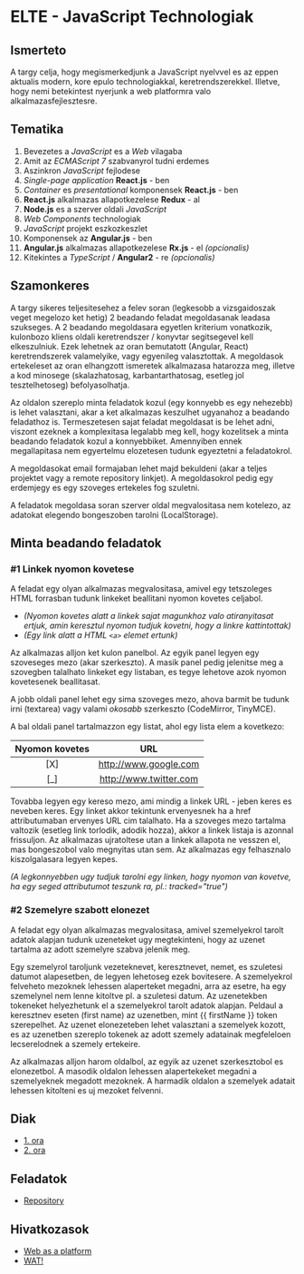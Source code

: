 # **ELTE - JavaScript Technologiak**

## Ismerteto

A targy celja, hogy megismerkedjunk a JavaScript nyelvvel es az eppen aktualis modern, kore epulo technologiakkal, keretrendszerekkel.
Illetve, hogy nemi betekintest nyerjunk a web platformra valo alkalmazasfejlesztesre.

## Tematika

1. Bevezetes a *JavaScript* es a *Web* vilagaba
2. Amit az *ECMAScript 7* szabvanyrol tudni erdemes
3. Aszinkron *JavaScript* fejlodese
4. *Single-page application* **React.js** - ben
5. *Container* es *presentational* komponensek **React.js** - ben
6. **React.js** alkalmazas allapotkezelese **Redux** - al
7. **Node.js** es a szerver oldali *JavaScript*
8. *Web Components* technologiak
9. *JavaScript* projekt eszkozkeszlet
10. Komponensek az **Angular.js** - ben
11. **Angular.js** alkalmazas allapotkezelese **Rx.js** - el *(opcionalis)*
12. Kitekintes a *TypeScript* / **Angular2** - re *(opcionalis)*

## Szamonkeres

A targy sikeres teljesitesehez a felev soran (legkesobb a vizsgaidoszak veget megelozo ket hetig) 2 beadando feladat megoldasanak leadasa szukseges.
A 2 beadando megoldasara egyetlen kriterium vonatkozik, kulonbozo kliens oldali keretrendszer / konyvtar segitsegevel kell elkeszulniuk.
Ezek lehetnek az oran bemutatott (Angular, React) keretrendszerek valamelyike, vagy egyenileg valasztottak.
A megoldasok ertekeleset az oran elhangzott ismeretek alkalmazasa hatarozza meg, illetve a kod minosege (skalazhatosag, karbantarthatosag, esetleg jol tesztelhetoseg) befolyasolhatja.

Az oldalon szereplo minta feladatok kozul (egy konnyebb es egy nehezebb) is lehet valasztani, akar a ket alkalmazas keszulhet
ugyanahoz a beadando feladathoz is. Termeszetesen sajat feladat megoldasat is be lehet adni, viszont ezeknek a komplexitasa legalabb
meg kell, hogy kozelitsek a minta beadando feladatok kozul a konnyebbiket.
Amennyiben ennek megallapitasa nem egyertelmu elozetesen tudunk egyeztetni a feladatokrol.

A megoldasokat email formajaban lehet majd bekuldeni (akar a teljes projektet vagy a remote repository linkjet).
A megoldasokrol pedig egy erdemjegy es egy szoveges ertekeles fog szuletni.

A feladatok megoldasa soran szerver oldal megvalositasa nem kotelezo, az adatokat elegendo bongeszoben tarolni (LocalStorage).

## Minta beadando feladatok

### #1 Linkek nyomon kovetese

A feladat egy olyan alkalmazas megvalositasa, amivel egy tetszoleges HTML forrasban tudunk linkeket beallitani nyomon kovetes celjabol.
* *(Nyomon kovetes alatt a linkek sajat magunkhoz valo atiranyitasat ertjuk, amin keresztul nyomon tudjuk kovetni, hogy a linkre kattintottak)*
* *(Egy link alatt a HTML ```<a>``` elemet ertunk)*

Az alkalmazas alljon ket kulon panelbol. Az egyik panel legyen egy szoveseges mezo (akar szerkeszto). A masik panel pedig jelenitse meg a szovegben talalhato
linkeket egy listaban, es tegye lehetove azok nyomon kovetesenek beallitasat.

A jobb oldali panel lehet egy sima szoveges mezo, ahova barmit be tudunk irni (textarea) vagy valami *okosabb* szerkeszto (CodeMirror, TinyMCE).

A bal oldali panel tartalmazzon egy listat, ahol egy lista elem a kovetkezo:

Nyomon kovetes | URL |
:--------------:|:---:|
[X] | http://www.google.com
[_] | http://www.twitter.com

Tovabba legyen egy kereso mezo, ami mindig a linkek URL - jeben keres es neveben keres. Egy linket akkor tekintunk ervenyesnek
ha a href attributumaban ervenyes URL cim talalhato.
Ha a szoveges mezo tartalma valtozik (esetleg link torlodik, adodik hozza), akkor a linkek listaja is azonnal frissuljon.
Az alkalmazas ujratoltese utan a linkek allapota ne vesszen el, mas bongeszobol valo megnyitas utan sem.
Az alkalmazas egy felhasznalo kiszolgalasara legyen kepes.

*(A legkonnyebben ugy tudjuk tarolni egy linken, hogy nyomon van kovetve, ha egy seged attributumot teszunk ra, pl.: tracked="true")*

### #2 Szemelyre szabott elonezet

A feladat egy olyan alkalmazas megvalositasa, amivel szemelyekrol tarolt adatok alapjan tudunk uzeneteket ugy megtekinteni, hogy az uzenet
tartalma az adott szemelyre szabva jelenik meg.

Egy szemelyrol taroljunk vezeteknevet, keresztnevet, nemet, es szuletesi datumot alapesetben, de legyen lehetoseg ezek bovitesere.
A szemelyekrol felveheto mezoknek lehessen alaperteket megadni, arra az esetre, ha egy szemelynel nem lenne kitoltve pl. a szuletesi datum.
Az uzenetekben tokeneket helyezhetunk el a szemelyekrol tarolt adatok alapjan.
Peldaul a keresztnev eseten (first name) az uzenetben, mint {{ firstName }} token szerepelhet.
Az uzenet elonezeteben lehet valasztani a szemelyek kozott, es az uzenetben szereplo tokenek az adott szemely adatainak megfeleloen lecserelodnek
a szemely ertekeire.

Az alkalmazas alljon harom oldalbol, az egyik az uzenet szerkesztobol es elonezetbol. A masodik oldalon lehessen alapertekeket megadni
a szemelyeknek megadott mezoknek. A harmadik oldalon a szemelyek adatait lehessen kitolteni es uj mezoket felvenni.

## Diak

* [1. ora](https://slides.com/robertberetka/jstech/live#/0)
* [2. ora](https://slides.com/robertberetka/jstech-14/live#/)

## Feladatok

* [Repository](https://github.com/stoiet/elte-jstech-exercises)

## Hivatkozasok
* [Web as a platform](http://www.2ality.com/2010/12/web-as-application-platform-latest.html)
* [WAT!](https://www.destroyallsoftware.com/talks/wat)
